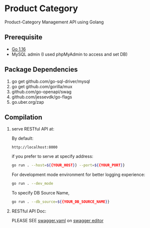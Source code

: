 # Product Category

Product-Category Management API using Golang

## Prerequisite

- [Go 1.16](https://golang.org/doc/install)
- MySQL admin (I used phpMyAdmin to access and set DB)

## Package Dependencies

1. go get github.com/go-sql-driver/mysql
2. go get github.com/gorilla/mux
3. github.com/go-openapi/swag
4. github.com/jessevdk/go-flags
5. go.uber.org/zap

## Compilation

1. serve RESTful API at:

    By default:

    ```browser
    http://localhost:8000
    ```

    if you prefer to serve at specify address:

    ```bash
    go run . --host=${{YOUR_HOST}} --port=${{YOUR_PORT}}
    ```

    For development mode environment for better logging experience:

    ```bash
    go run . --dev_mode
    ```

    To specify DB Source Name,

    ```bash
    go run . --db_source=${{YOUR_DB_SOURCE_NAME}}
    ```

2. RESTful API Doc:

    PLEASE SEE [swagger.yaml](swagger.yaml) on [swagger editor](https://editor.swagger.io/)